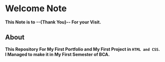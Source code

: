 # Welcome Note
 **This Note is to --{Thank You}-- For your Visit.**
## About
**This Repository For My First Portfolio and My First Project in `HTML and CSS`.**
**I Managed to make it in My First Semester of BCA.**

